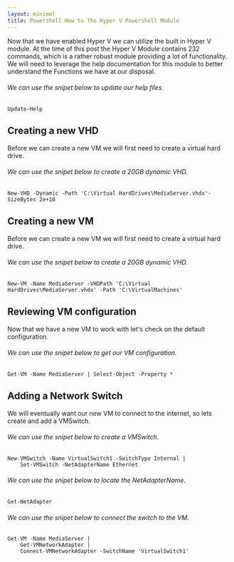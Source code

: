 ```yaml
---
layout: minimal
title: Powershell How to The Hyper V Powershell Module
---
```


Now that we have enabled Hyper V we can utilize the built in Hyper V module. At the time of this post the Hyper V Module contains 232 commands, which is a rather robust module providing a lot of functionality. We will need to leverage the help documentation for this module to better understand the Functions we have at our disposal. 

###### We can use the snipet below to update our help files.

	Update-Help


## Creating a new VHD
Before we can create a new VM we will first need to create a virtual hard drive. 

###### We can use the snipet below to create a 20GB dynamic VHD.

	New-VHD -Dynamic -Path 'C:\Virtual HardDrives\MediaServer.vhdx'-SizeBytes 2e+10


## Creating a new VM
Before we can create a new VM we will first need to create a virtual hard drive. 

###### We can use the snipet below to create a 20GB dynamic VHD.

	New-VM -Name MediaServer -VHDPath 'C:\Virtual HardDrives\MediaServer.vhdx' -Path 'C:\VirtualMachines' 


## Reviewing VM configuration
Now that we have a new VM to work with let's check on the default configuration. 

###### We can use the snipet below to get our VM configuration.

	Get-VM -Name MediaServer | Select-Object -Property *  


## Adding a Network Switch
We will eventually want our new VM to connect to the internet, so lets create and add a VMSwitch. 

###### We can use the snipet below to create a VMSwitch.

	New-VMSwitch -Name VirtualSwitch1 -SwitchType Internal | 
		Set-VMSwitch -NetAdapterName Ethernet  



###### We can use the snipet below to locate the NetAdapterName.

	Get-NetAdapter  



###### We can use the snipet below to connect the switch to the VM.

	Get-VM -Name MediaServer | 
		Get-VMNetworkAdapter | 
		Connect-VMNetworkAdapter -SwitchName 'VirtualSwitch1'  